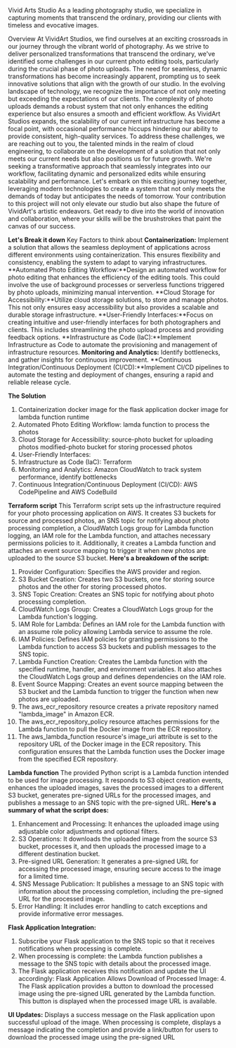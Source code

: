 Vivid Arts Studio
As a leading photography studio, we specialize in capturing moments that transcend the ordinary, providing our clients with timeless and evocative images.

Overview
At VividArt Studios, we find ourselves at an exciting crossroads in our journey through the vibrant world of photography. As we strive to deliver personalized transformations that transcend the ordinary, we've identified some challenges in our current photo editing tools, particularly during the crucial phase of photo uploads. The need for seamless, dynamic transformations has become increasingly apparent, prompting us to seek innovative solutions that align with the growth of our studio.
In the evolving landscape of technology, we recognize the importance of not only meeting but exceeding the expectations of our clients. The complexity of photo uploads demands a robust system that not only enhances the editing experience but also ensures a smooth and efficient workflow. As VividArt Studios expands, the scalability of our current infrastructure has become a focal point, with occasional performance hiccups hindering our ability to provide consistent, high-quality services. To address these challenges, we are reaching out to you, the talented minds in the realm of cloud engineering, to collaborate on the development of a solution that not only meets our current needs but also positions us for future growth. We're seeking a transformative approach that seamlessly integrates into our workflow, facilitating dynamic and personalized edits while ensuring scalability and performance. Let's embark on this exciting journey together, leveraging modern technologies to create a system that not only meets the demands of today but anticipates the needs of tomorrow. Your contribution to this project will not only elevate our studio but also shape the future of VividArt's artistic endeavors. Get ready to dive into the world of innovation and collaboration, where your skills will be the brushstrokes that paint the canvas of our success.

**Let's Break it down**
Key Factors to think about
**Containerization:** Implement a solution that allows the seamless deployment of applications across different environments using containerization. This ensures flexibility and consistency, enabling the system to adapt to varying infrastructures.
**Automated Photo Editing Workflow:**Design an automated workflow for photo editing that enhances the efficiency of the editing tools. This could involve the use of background processes or serverless functions triggered by photo uploads, minimizing manual intervention.
**Cloud Storage for Accessibility:**Utilize cloud storage solutions, to store and manage photos. This not only ensures easy accessibility but also provides a scalable and durable storage infrastructure.
**User-Friendly Interfaces:**Focus on creating intuitive and user-friendly interfaces for both photographers and clients. This includes streamlining the photo upload process and providing feedback options.
**Infrastructure as Code (IaC):**Implement Infrastructure as Code to automate the provisioning and management of infrastructure resources. 
**Monitoring and Analytics:** Identify bottlenecks, and gather insights for continuous improvement.
**Continuous Integration/Continuous Deployment (CI/CD):**Implement CI/CD pipelines to automate the testing and deployment of changes, ensuring a rapid and reliable release cycle.

**The Solution**
1. Containerization
	docker image for the flask application
	docker image for lambda function runtime
2. Automated Photo Editing Workflow: lamda function to process the photos
3. Cloud Storage for Accessibility: 
	source-photo bucket for uploading photos
	modified-photo bucket for storing processed photos
4. User-Friendly Interfaces:
5. Infrastructure as Code (IaC): Terraform
6. Monitoring and Analytics: Amazon CloudWatch to track system performance, identify bottlenecks
7. Continuous Integration/Continuous Deployment (CI/CD): AWS CodePipeline and AWS CodeBuild 

**Terraform script**
This Terraform script sets up the infrastructure required for your photo processing application on AWS. It creates S3 buckets for source and processed photos, an SNS topic for notifying about photo processing completion, a CloudWatch Logs group for Lambda function logging, an IAM role for the Lambda function, and attaches necessary permissions policies to it. Additionally, it creates a Lambda function and attaches an event source mapping to trigger it when new photos are uploaded to the source S3 bucket.
**Here's a breakdown of the script:**
1. Provider Configuration: Specifies the AWS provider and region.
2. S3 Bucket Creation: Creates two S3 buckets, one for storing source photos and the other for storing processed photos.
3. SNS Topic Creation: Creates an SNS topic for notifying about photo processing completion.
4. CloudWatch Logs Group: Creates a CloudWatch Logs group for the Lambda function's logging.
5. IAM Role for Lambda: Defines an IAM role for the Lambda function with an assume role policy allowing Lambda service to assume the role.
6. IAM Policies: Defines IAM policies for granting permissions to the Lambda function to access S3 buckets and publish messages to the SNS topic.
7. Lambda Function Creation: Creates the Lambda function with the specified runtime, handler, and environment variables. It also attaches the CloudWatch Logs group and defines dependencies on the IAM role.
8. Event Source Mapping: Creates an event source mapping between the S3 bucket and the Lambda function to trigger the function when new photos are uploaded.
9. The aws_ecr_repository resource creates a private repository named "lambda_image" in Amazon ECR.
10. The aws_ecr_repository_policy resource attaches permissions for the Lambda function to pull the Docker image from the ECR repository.
11. The aws_lambda_function resource's image_uri attribute is set to the repository URL of the Docker image in the ECR repository.
This configuration ensures that the Lambda function uses the Docker image from the specified ECR repository.

**Lambda function**
The provided Python script is a Lambda function intended to be used for image processing. It responds to S3 object creation events, enhances the uploaded images, saves the processed images to a different S3 bucket, generates pre-signed URLs for the processed images, and publishes a message to an SNS topic with the pre-signed URL.
**Here's a summary of what the script does:**
1. Enhancement and Processing: It enhances the uploaded image using adjustable color adjustments and optional filters.
2. S3 Operations: It downloads the uploaded image from the source S3 bucket, processes it, and then uploads the processed image to a different destination bucket.
3. Pre-signed URL Generation: It generates a pre-signed URL for accessing the processed image, ensuring secure access to the image for a limited time.
4. SNS Message Publication: It publishes a message to an SNS topic with information about the processing completion, including the pre-signed URL for the processed image.
5. Error Handling: It includes error handling to catch exceptions and provide informative error messages.

**Flask Application Integration:**
1. Subscribe your Flask application to the SNS topic so that it receives notifications when processing is complete. 
2. When processing is complete: the Lambda function publishes a message to the SNS topic with details about the processed image.
3. The Flask application receives this notification and update the UI accordingly: Flask Application Allows Download of Processed Image: 4. The Flask application provides a button to download the processed image using the pre-signed URL generated by the Lambda function. This button is displayed when the processed image URL is available.

**UI Updates:**
Displays a success message on the Flask application upon successful upload of the image.
When processing is complete, displays a message indicating the completion and provide a link/button for users to download the processed image using the pre-signed URL


